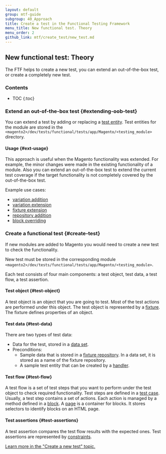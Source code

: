 ```yaml
---
layout: default
group: mtf-guide
subgroup: 40_Approach
title: Create a test in the Functional Testing Framework
menu_title: New functional test. Theory
menu_order: 2
github_link: mtf/create_test/new_test.md
---
```


<h2>New functional test: Theory</h2>

The FTF helps to create a new test, you can extend an out-of-the-box test, or create a completely new test.

<h3>Contents</h3>

* TOC
{:toc}

### Extend an out-of-the-box test {#extending-oob-test}

You can extend a test by adding or replacing a [test entity][]. Test entities for the module are stored in the `<magento2>/dev/tests/functional/tests/app/Magento/<testing_module>` directory.

#### Usage {#ext-usage}

This approach is useful when the Magento functionality was extended. For example, the minor changes were made in the existing functionality of a module. Also you can extend an out-of-the-box test to extend the current test coverage if the target functionality is not completely covered by the out-of-the-box test.

Example use cases:

- [variation addition][]
- [variation extension][]
- [fixture extension][]
- [repository addition][]
- [block overriding][]

### Create a functional test {#create-test}

If new modules are added to Magento you would need to create a new test to check the functionality.

New test must be stored in the corresponding module `<magento2>/dev/tests/functional/tests/app/Magento/<testing_module>`.

Each test consists of four main components: a test object, test data, a test flow, a test assertion.

#### Test object {#test-object}

A test object is an object that you are going to test. Most of the test actions are performed under this object.
The test object is represented by a [fixture][].  The fixture defines properties of an object.

#### Test data {#test-data}

There are two types of test data:

 - Data for the test, stored in a [data set][].
 - Preconditions:
    - Sample data that is stored in a [fixture repository][]. In a data set, it is stored as a name of the fixture repository. 
    - A sample test entity that can be created by a [handler][].

#### Test flow {#test-flow}

A test flow is a set of test steps that you want to perform under the test object to check required functionality. Test steps are defined in a [test case][]. Usually, a test step contains a set of actions. Each action is managed by a method defined in a [block][]. A [page][] is a container for blocks. It stores selectors to identify blocks on an HTML page. 

#### Test assertions {#test-assertions}

A test assertion compares the test flow results with the expected ones. Test assertions are represented by [constraints][].

[Learn more in the "Create a new test" topic.]

<!-- LINK DEFINITIONS -->

[test entity]: {{site.gdeurl21}}mtf/mtf_entities.html
[variation addition]: {{site.gdeurl21}}mtf/mtf_entities/mtf_dataset.html#add_variation
[variation extension]: {{site.gdeurl21}}mtf/mtf_entities/mtf_dataset.html#extend_variation
[fixture extension]: {{site.gdeurl21}}mtf/mtf_entities/mtf_fixture.html#mtf_fixture_merge
[repository addition]: {{site.gdeurl21}}mtf/mtf_entities/mtf_fixture.html#mtf_fixture_repositoy
[block overriding]: {{site.gdeurl21}}mtf/mtf_entities/mtf_page.html#override-blocks

[fixture]: {{site.gdeurl21}}mtf/mtf_entities/mtf_fixture.html
[data set]: {{site.gdeurl21}}mtf/mtf_entities/mtf_dataset.html
[fixture repository]: {{site.gdeurl21}}mtf/mtf_entities/mtf_fixture-repo.html
[handler]: {{site.gdeurl21}}mtf/mtf_entities/mtf_handler.html
[test case]: {{site.gdeurl21}}mtf/mtf_entities/mtf_testcase.html
[block]: {{site.gdeurl21}}mtf/mtf_entities/mtf_block.html
[page]: {{site.gdeurl21}}mtf/mtf_entities/mtf_page.html
[constraints]: {{site.gdeurl21}}mtf/mtf_entities/mtf_constraint.html

[Learn more in the "Create a new test" topic.]: {{site.gdeurl21}}mtf/create_test/create_new_test.html